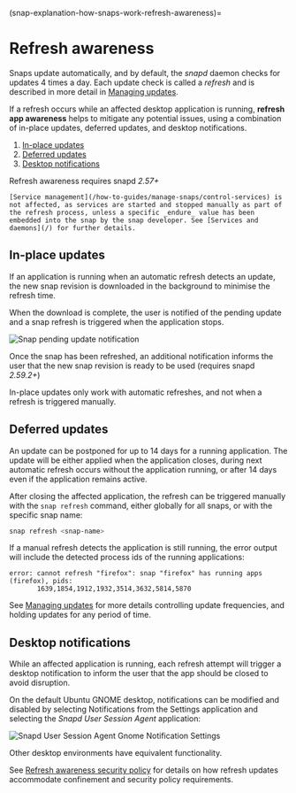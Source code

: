 (snap-explanation-how-snaps-work-refresh-awareness)=
# Refresh awareness

Snaps update automatically, and by default, the *snapd* daemon checks for updates 4 times a day. Each update check is called a *refresh* and is described in more detail in [Managing updates](/how-to-guides/work-with-snaps/manage-updates).

If a refresh occurs while an affected desktop application is running, **refresh app awareness** helps to mitigate any potential issues, using a combination of in-place updates, deferred updates, and desktop notifications.

1. [In-place updates](#heading--background-updates)
1. [Deferred updates](#heading--postpone)
1. [Desktop notifications](#heading--notification)

Refresh awareness requires snapd _2.57+_

```{note}
[Service management](/how-to-guides/manage-snaps/control-services) is not affected, as services are started and stopped manually as part of the refresh process, unless a specific _endure_ value has been embedded into the snap by the snap developer. See [Services and daemons](/) for further details.
```

<h2 id='heading--background-updates'>In-place updates</h2>

If an application is running when an automatic refresh detects an update, the new snap revision is downloaded in the background to minimise the refresh time.

When the download is complete, the user is notified of the pending update and a snap refresh is triggered when the application stops.

![Snap pending update notification](https://assets.ubuntu.com/v1/6bcfcc2b-firefox-pending.png)

Once the snap has been refreshed, an additional notification informs the user that the new snap revision is ready to be used (requires snapd *2.59.2+*)

In-place updates only work with automatic refreshes, and not when a refresh is triggered manually.

<h2 id='heading--postpone'>Deferred updates</h2>

An update can be postponed for up to 14 days for a running application. The update will be either applied when the application closes, during next automatic refresh occurs without the application running, or after 14 days even if the application remains active.

After closing the affected application, the refresh can be triggered manually with the `snap refresh` command, either globally for all snaps, or with the specific snap name:

```bash
snap refresh <snap-name>
```

If a manual refresh detects the application is still running, the error output will include the detected process ids of the running applications:

 ```
error: cannot refresh "firefox": snap "firefox" has running apps (firefox), pids:
        1639,1854,1912,1932,3514,3632,5814,5870
```

See [Managing updates](/how-to-guides/work-with-snaps/manage-updates) for more details controlling update frequencies, and holding updates for any period of time.

<h2 id='heading--notification'>Desktop notifications</h2>

While an affected application is running, each refresh attempt will trigger a desktop notification to inform the user that the app should be closed to avoid disruption.

On the default Ubuntu GNOME desktop, notifications can be modified and disabled by selecting Notifications from the Settings application and selecting the _Snapd User Session Agent_ application:

![Snapd User Session Agent Gnome Notification Settings](https://assets.ubuntu.com/v1/a417893f-snapd-notifications.png) 

Other desktop environments have equivalent functionality.

See [Refresh awareness security policy](/t/security-policy-and-sandboxing/554#heading--refresh) for details on how refresh updates accommodate confinement and security policy requirements.

